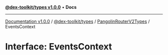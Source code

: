 [**@dex-toolkit/types v1.0.0**](../../../README.md) • **Docs**

***

[Documentation v1.0.0](../../../../../packages.md) / [@dex-toolkit/types](../../../README.md) / [PangolinRouterV2Types](../README.md) / EventsContext

# Interface: EventsContext
